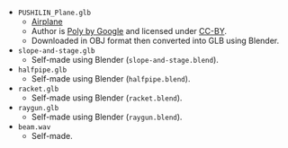 - `PUSHILIN_Plane.glb`
    - [Airplane](https://poly.google.com/view/8VysVKMXN2J)
    - Author is [Poly by Google](https://poly.google.com/user/4aEd8rQgKu2) and licensed under [CC-BY](https://creativecommons.org/licenses/by/3.0/legalcode).
    - Downloaded in OBJ format then converted into GLB using Blender.
- `slope-and-stage.glb`
    - Self-made using Blender (`slope-and-stage.blend`).
- `halfpipe.glb`
    - Self-made using Blender (`halfpipe.blend`).
- `racket.glb`
    - Self-made using Blender (`racket.blend`).
- `raygun.glb`
    - Self-made using Blender (`raygun.blend`).
- `beam.wav`
    - Self-made.